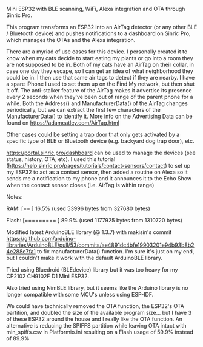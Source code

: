 Mini ESP32 with BLE scanning, WiFi, Alexa integration and OTA through Sinric Pro.

This program transforms an ESP32 into an AirTag detector (or any other BLE / Bluetooth device) and pushes notifications to a dashboard on Sinric Pro, which manages the OTAs and the Alexa integration. 

There are a myriad of use cases for this device. I personally created it to know when my cats decide to start eating my plants or go into a room they are not supposed to be in. Both of my cats have an AirTag on their collar, in case one day they escape, so I can get an idea of what neighborhood they could be in. I then use that same air tags to detect if they are nearby. I have a spare iPhone I used to set them up on the Find My network, but then shut it off. The anti-stalker feature of the AirTag makes it advertise its presence every 2 seconds when they've been out of range of the parent phone for a while. Both the Address() and ManufacturerData() of the AirTag changes periodically, but we can extract the first few characters of the ManufacturerData() to identify it. More info on the Advertising Data can be found on https://adamcatley.com/AirTag.html

Other cases could be setting a trap door that only gets activated by a specific type of BLE or Bluetooth device (e.g. backyard dog trap door), etc.


https://portal.sinric.pro/dashboard can be used to manage the devices (see status, history, OTA, etc). I used this tutorial (https://help.sinric.pro/pages/tutorials/contact-sensors/contact) to set up my ESP32 to act as a contact sensor, then added a routine on Alexa so it sends me a notification to my phone and it announces it to the Echo Show when the contact sensor closes (i.e. AirTag is within range)


Notes:

RAM:   [==        ]  16.5% (used 53996 bytes from 327680 bytes)

Flash: [========= ]  89.9% (used 1177925 bytes from 1310720 bytes)

Modified latest ArduinoBLE library (@ 1.3.7) with makisin's commit https://github.com/arduino-libraries/ArduinoBLE/pull/53/commits/ae4891dc4bfe19903201e94b93b8b24e288e7fa1 to fix manufacturerData() function. I'm sure it's just on my end, but I couldn't make it work with the default ArduinoBLE library.

Tried using Bluedroid (BLEdevice) library but it was too heavy for my CP2102 CH9102F D1 Mini ESP32.

Also tried using NimBLE library, but it seems like the Arduino library is no longer compatible with some MCU's unless using ESP-IDF.

We could have technically removed the OTA function, the ESP32's OTA partition, and doubled the size of the available program size... but I have 3 of these ESP32 around the house and I really like the OTA function. An alternative is reducing the SPIFFS partition while leaving OTA intact with min_spiffs.csv in Platformio.ini resulting on a Flash usage of 59.9% instead of 89.9%
